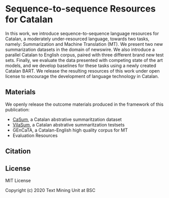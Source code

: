 # Sequence-to-sequence Resources for Catalan

In this work, we introduce sequence-to-sequence language resources for Catalan, a moderately under-resourced language, towards two tasks, namely: Summarization and Machine Translation (MT). We present two new summarization datasets in the domain of newswire. We also introduce a parallel Catalan to English corpus, paired with three different brand new test sets. Finally, we evaluate the data presented with competing state of the art models, and we develop baselines for these tasks using a newly created Catalan BART. We release the resulting resources of this work under open license to encourage the development of language technology in Catalan.

## Materials

We openly release the outcome materials produced in the framework of this publication:
* [CaSum](https://huggingface.co/datasets/projecte-aina/casum/), a Catalan abstrative summaritzation dataset
* [VilaSum](https://huggingface.co/datasets/projecte-aina/vilasum/), a Catalan abstrative summaritzation testsets
* GEnCaTA, a Catalan-English high quality corpus for MT
* Evaluation Resources

## Citation


## License
MIT License

Copyright (c) 2020 Text Mining Unit at BSC

